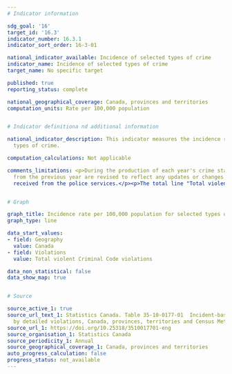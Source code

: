 ```yaml
---
# Indicator information

sdg_goal: '16'
target_id: '16.3'
indicator_number: 16.3.1
indicator_sort_order: 16-3-01

national_indicator_available: Incidence of selected types of crime
indicator_name: Incidence of selected types of crime
target_name: No specific target

published: true
reporting_status: complete

national_geographical_coverage: Canada, provinces and territories
computation_units: Rate per 100,000 population


# Indicator definitiona nd additional information

national_indicator_description: This indicator measures the incidence rate of selected
  types of crime.

computation_calculations: Not applicable

comments_limitations: <p>During the production of each year's crime statistics, data
  from the previous year are revised to reflect any updates or changes that have been
  received from the police services.</p><p>The total line "Total violent Criminal Code violations" aggregates the selected types of crime reported in the chart above, as well as a few violation types not reported in the chart, including: Total assaults against a peace officer, Total other assaults, Total firearms, use of, discharge, pointing, Total forcible confinement or kidnapping, Total abduction, Extortion, Criminal harassment, Indecent/Harassing communications, Total offences in relation to sexual services, Total other violent violations. See source table for all violation types.</p>


# Graph

graph_title: Incidence rate per 100,000 population for selected types of crime
graph_type: line

data_start_values:
- field: Geography
  value: Canada
- field: Violations
  value: Total violent Criminal Code violations

data_non_statistical: false
data_show_map: true


# Source

source_active_1: true
source_url_text_1: Statistics Canada. Table 35-10-0177-01  Incident-based crime statistics,
  by detailed violations, Canada, provinces, territories and Census Metropolitan Areas
source_url_1: https://doi.org/10.25318/3510017701-eng
source_organisation_1: Statistics Canada
source_periodicity_1: Annual
source_geographical_coverage_1: Canada, provinces and territories
auto_progress_calculation: false
progress_status: not_available
---
```

